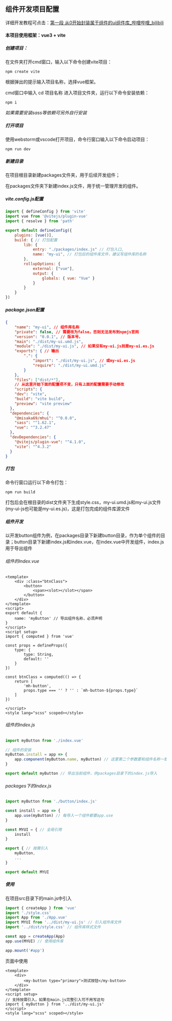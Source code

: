 ## 组件开发项目配置

详细开发教程可点击：[第一段 从0开始封装属于组件的ui组件库_哔哩哔哩_bilibili](https://www.bilibili.com/video/BV1xq4y1e7tC/?spm_id_from=333.788&vd_source=50eecc7cf56b19de49ea1a7082a0d636)

#### 本项目使用框架：vue3 + vite



##### 创建项目：

在文件夹打开cmd窗口，输入以下命令创建vite项目：

```npm
npm create vite
```

根据弹出的提示输入项目名称，选择vue框架。

cmd窗口中输入 cd 项目名称 进入项目文件夹，运行以下命令安装依赖：

```
npm i
```

_如果需要安装sass等依赖可另外自行安装_



##### 打开项目

使用webstorm或vscode打开项目，命令行窗口输入以下命令启动项目：

```
npm run dev
```



##### 新建目录

在项目根目录新建packages文件夹，用于后续开发组件；

在packages文件夹下新建index.js文件，用于统一管理开发的组件。



##### vite.config.js配置

```javascript
import { defineConfig } from 'vite'
import vue from '@vitejs/plugin-vue'
import { resolve } from 'path'

export default defineConfig({
    plugins: [vue()],
    build: { // 打包配置
        lib: {
            entry: "./packages/index.js" // 打包入口,
            name: "my-ui", // 打包后的组件库文件，建议写组件库的名称
        },
        rollupOptions: {
            external: ["vue"],
            output: {
                globals: { vue: "Vue" }
            }
        }
    }
})
```



##### package.json配置

```json
{
    "name": "my-ui", // 组件库名称
    "private": false, // 需要改为false，否则无法发布到npmjs官网
    "version": "0.0.1", // 版本号，
    "main": "./dist/my-ui.umd.js",
    "module": "./dist/my-ui.js", // 如果没有my-ui.js则是my-ui.es.js
    "exports": { // 输出
        ".": {
            "import": "./dist/my-ui.js", // 或my-ui.es.js
            "require": "./dist/my-ui.umd.js"
        }
    },
    "files": ["dist/*"],
    // 从这里开始下面的配置项不变，只有上面的配置需要手动修改
    "scripts": {
    "dev": "vite",
    "build": "vite build",
    "preview": "vite preview"
  },
  "dependencies": {
    "@misaka69/mhui": "^0.0.0",
    "sass": "^1.62.1",
    "vue": "^3.2.47"
  },
  "devDependencies": {
    "@vitejs/plugin-vue": "^4.1.0",
    "vite": "^4.3.2"
  }
}
```



##### 打包

命令行窗口运行以下命令打包：

```
npm run build
```

打包后会在根目录的dist文件夹下生成style.css，my-ui.umd.js和my-ui.js文件(my-ui-js也可能是my-ui.es.js)，这是打包完成的组件库源文件



##### 组件开发

以开发button组件为例，在packages目录下新建button目录，作为单个组件的目录；button目录下新建index.js和index.vue，在index.vue中开发组件，index.js用于导出组件

###### 组件的index.vue

```vue
<template>
    <div :class="btnClass">
        <button>
            <span><slot></slot></span>
        </button>
    </div>
</template>
<script>
export default {
    name: 'myButton' // 导出组件名称，必须声明
}
</script>
<script setup>
import { computed } from 'vue'

const props = defineProps({
    type: {
        type: String,
        default: ''
    }
})

const btnClass = computed(() => {
    return [
        'mh-button',
        props.type === '' ? '' : `mh-button-${props.type}`
    ]
})

</script>
<style lang="scss" scoped></style>
```

###### 组件的index.js

```javascript
import myButton from './index.vue'

// 组件的安装
myButton.install = app => {
    app.component(myButton.name, myButton) // 这里第二个参数要和组件名称一致
}

export default myButton // 导出当前组件，供packages目录下的index.js导入
```

###### packages下的index.js

```javascript
import myButton from './button/index.js'

const install = app => {
    app.use(myButton) // 每导入一个组件都要app.use
}

const MYUI = { // 全局引用
    install
}

export { // 按需引入
    myButton,
    ...
}

export default MYUI
```



##### 使用

在项目src目录下的main.js中引入

```javascript
import { createApp } from 'vue'
import './style.css'
import App from './App.vue'
import MYUI from '../dist/my-ui.js' // 引入组件库文件
import '../dist/style.css' // 组件库样式文件

const app = createApp(App)
app.use(MYUI) // 使用组件库

app.mount('#app')
```

页面中使用

```vue
<template>
	<div>
        <my-button type="primary">测试按钮</my-button>
    </div>
</template>
<script setup>
// 支持按需引入，如果在main.js完整引入可不用写这句
import { myButton } from '../dist/my-ui.js'
</script>
<style lang="scss" scoped></style>
```

